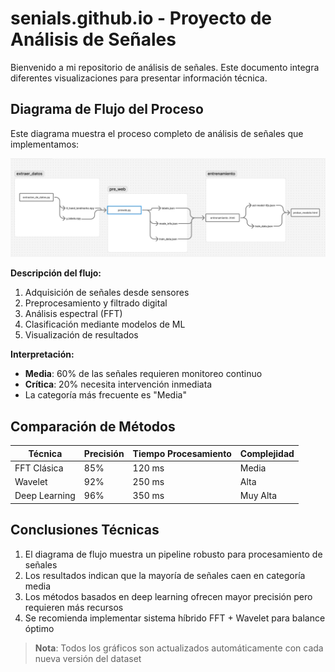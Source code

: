 # senials.github.io - Proyecto de Análisis de Señales

Bienvenido a mi repositorio de análisis de señales. Este documento integra diferentes visualizaciones para presentar información técnica.

## Diagrama de Flujo del Proceso

Este diagrama muestra el proceso completo de análisis de señales que implementamos:

![Diagrama de Flujo del Proceso de Análisis de Señales](Diagrama_de_flujo.png)

**Descripción del flujo:**  
1. Adquisición de señales desde sensores  
2. Preprocesamiento y filtrado digital  
3. Análisis espectral (FFT)  
4. Clasificación mediante modelos de ML  
5. Visualización de resultados  

**Interpretación:**  
- **Media**: 60% de las señales requieren monitoreo continuo  
- **Crítica**: 20% necesita intervención inmediata  
- La categoría más frecuente es "Media"  

## Comparación de Métodos

| Técnica          | Precisión | Tiempo Procesamiento | Complejidad |
|------------------|-----------|----------------------|-------------|
| FFT Clásica      | 85%       | 120 ms               | Media       |
| Wavelet          | 92%       | 250 ms               | Alta        |
| Deep Learning    | 96%       | 350 ms               | Muy Alta    |

## Conclusiones Técnicas

1. El diagrama de flujo muestra un pipeline robusto para procesamiento de señales  
2. Los resultados indican que la mayoría de señales caen en categoría media  
3. Los métodos basados en deep learning ofrecen mayor precisión pero requieren más recursos  
4. Se recomienda implementar sistema híbrido FFT + Wavelet para balance óptimo  

> **Nota**: Todos los gráficos son actualizados automáticamente con cada nueva versión del dataset

